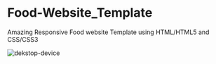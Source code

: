# Food-Website_Template
Amazing Responsive Food website Template using HTML/HTML5 and CSS/CSS3 

![dekstop-device](https://user-images.githubusercontent.com/40789486/63003180-49daee80-be95-11e9-8baf-1d0d0732fc4c.png)

